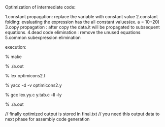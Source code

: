 Optimization of intermediate code:

1.constant propagation: replace the variable with constant value
2.constant folding: evaluating the expression has the all constant values(ex. a = 10+20)
3.copy propagation : after copy the data.it will be propagated to subsequent equations.
4.dead code elimination : remove the unused equations
5.common subexpression elimination


execution:

% make

% ./a.out

% lex optimicons2.l

% yacc -d -v optimicons2.y

% gcc lex.yy.c y.tab.c -ll -ly

% ./a.out


// finally optimized output is stored in final.txt
// you need this output data to next phase for assembly code generation
